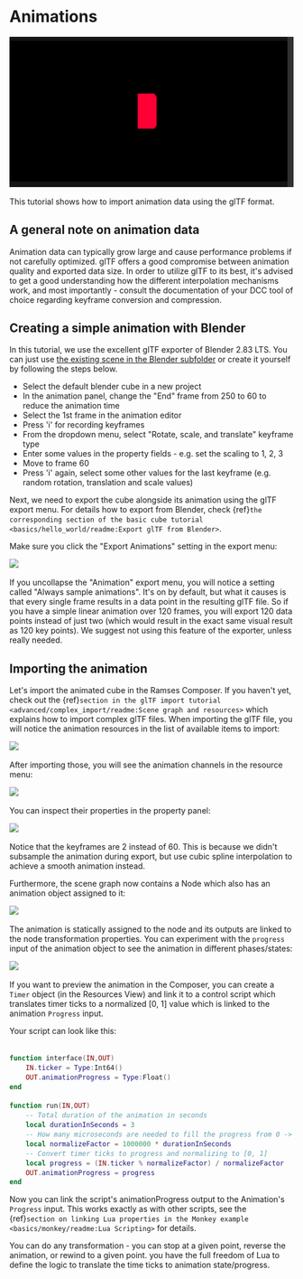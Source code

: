 <!--
SPDX-License-Identifier: MPL-2.0

This file is part of Ramses Composer
(see https://github.com/bmwcarit/ramses-composer-docs).

This Source Code Form is subject to the terms of the Mozilla Public License, v. 2.0.
If a copy of the MPL was not distributed with this file, You can obtain one at http://mozilla.org/MPL/2.0/.
-->

# Animations

![](./docs/cube_anim.gif)

This tutorial shows how to import animation data using the glTF format.

## A general note on animation data

Animation data can typically grow large and cause performance problems if not carefully optimized.
glTF offers a good compromise between animation quality and exported data size. In order to utilize glTF
to its best, it's advised to get a good understanding how the different interpolation mechanisms work, and
most importantly - consult the documentation of your DCC tool of choice regarding keyframe conversion and
compression.

## Creating a simple animation with Blender

In this tutorial, we use the excellent glTF exporter of Blender 2.83 LTS. You can just use [the existing scene
in the Blender subfolder](https://github.com/bmwcarit/ramses-composer-docs/tree/master/doc/advanced/animations/blender)
or create it yourself by following the steps below.

* Select the default blender cube in a new project
* In the animation panel, change the "End" frame from 250 to 60 to reduce the animation time
* Select the 1st frame in the animation editor
* Press 'i' for recording keyframes
* From the dropdown menu, select "Rotate, scale, and translate" keyframe type
* Enter some values in the property fields - e.g. set the scaling to 1, 2, 3
* Move to frame 60
* Press 'i' again, select some other values for the last keyframe (e.g. random rotation, translation and scale values)

Next, we need to export the cube alongside its animation using the glTF export menu. For details how to export
from Blender, check {ref}`the corresponding section of the basic cube tutorial <basics/hello_world/readme:Export glTF from Blender>`.

Make sure you click the "Export Animations" setting in the export menu:

![](./docs/export_anim_setting.png)

If you uncollapse the "Animation" export menu, you will notice a setting called "Always sample animations". It's
on by default, but what it causes is that every single frame results in a data point in the resulting glTF file.
So if you have a simple linear animation over 120 frames, you will export 120 data points instead of just two (which would
result in the exact same visual result as 120 key points). We suggest not using this feature of the exporter, unless really
needed.

## Importing the animation

Let's import the animated cube in the Ramses Composer. If you haven't yet, check out the
{ref}`section in the glTF import tutorial <advanced/complex_import/readme:Scene graph and resources>`
which explains how to import complex glTF files. When importing
the glTF file, you will notice the animation resources in the list of available items to import:

![](./docs/import_menu.png)

After importing those, you will see the animation channels in the resource menu:

![](./docs/channel_resources.png)

You can inspect their properties in the property panel:

![](./docs/channel_info.png)

Notice that the keyframes are 2 instead of 60. This is because we didn't subsample the animation during export, but
use cubic spline interpolation to achieve a smooth animation instead.

Furthermore, the scene graph now contains a Node which also has an animation object assigned to it:

![](./docs/scene_graph.png)

The animation is statically assigned to the node and its outputs are linked to the node transformation properties.
You can experiment with the `progress` input of the animation object to see the animation in different phases/states:

![](./docs/animation.png)

If you want to preview the animation in the Composer, you can create a `Timer` object (in the Resources View) and link
it to a control script which translates timer ticks to a normalized [0, 1] value which is linked to the animation `Progress` input.

Your script can look like this:

```lua

function interface(IN,OUT)
    IN.ticker = Type:Int64()
    OUT.animationProgress = Type:Float()
end

function run(IN,OUT)
    -- Total duration of the animation in seconds
    local durationInSeconds = 3
    -- How many microseconds are needed to fill the progress from 0 -> 1
    local normalizeFactor = 1000000 * durationInSeconds
    -- Convert timer ticks to progress and normalizing to [0, 1]
    local progress = (IN.ticker % normalizeFactor) / normalizeFactor
    OUT.animationProgress = progress
end

```

Now you can link the script's animationProgress output to the Animation's `Progress` input.
This works exactly as with other scripts, see the
{ref}`section on linking Lua properties in the Monkey example <basics/monkey/readme:Lua Scripting>`
for details.

You can do any transformation - you can stop at a given point, reverse the animation, or rewind to a given point.
you have the full freedom of Lua to define the logic to translate the time ticks to animation state/progress.
